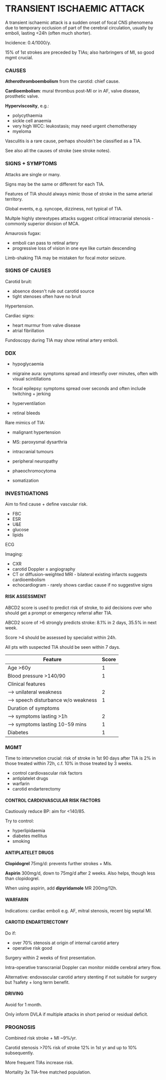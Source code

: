 # TRANSIENT ISCHAEMIC ATTACK

A transient ischaemic attack is a sudden onset of focal CNS phenomena due to temporary occlusion of part of the cerebral circulation, usually by emboli, lasting <24h (often much shorter).

Incidence: 0.4/1000/y.

15% of 1st strokes are preceded by TIAs; also harbringers of MI, so good mgmt crucial.

### CAUSES

**Atherothromboembolism** from the carotid: chief cause.

**Cardioembolism**: mural thrombus post-MI or in AF, valve disease, prosthetic valve.

**Hyperviscosity**, e.g.:

- polycythaemia
- sickle cell anaemia
- very high WCC: leukostasis; may need urgent chemotherapy
- myeloma

Vasculitis is a rare cause, perhaps shouldn't be classified as a TIA.

See also all the causes of stroke (see stroke notes).

### SIGNS + SYMPTOMS

Attacks are single or many. 

Signs may be the same or different for each TIA.

Features of TIA should always mimic those of stroke in the same arterial territory.

Global events, e.g. syncope, dizziness, not typical of TIA.

Multple highly stereotypes attacks suggest critical intracranial stenosis - commonly superior division of MCA.

Amaurosis fugax:

- emboli can pass to retinal artery
- progressive loss of vision in one eye like curtain descending

Limb-shaking TIA may be mistaken for focal motor seizure.

### SIGNS OF CAUSES

Carotid bruit:

- absence doesn't rule out carotid source
- tight stenoses often have no bruit

Hypertension.

Cardiac signs:

- heart murmur from valve disease
- atrial fibrillation

Fundoscopy during TIA may show retinal artery emboli.

### DDX

- hypoglycaemia

- migraine aura: symptoms spread and intesnfiy over minutes, often with visual scintillations

- focal epilepsy: symptoms spread over seconds and often include twitching + jerking

- hyperventilation

- retinal bleeds

Rare mimics of TIA:

- malignant hypertension

- MS: paroxysmal dysarthria

- intracranial tumours

- peripheral neuropathy

- phaeochromocytoma

- somatization

### INVESTIGATIONS

Aim to find cause + define vascular risk.

- FBC
- ESR
- U&E
- glucose
- lipids

ECG

Imaging:

- CXR
- carotid Doppler ± angiography
- CT or diffusion-weighted MRI - bilateral existing infarcts suggests cardioembolism
- echocardiogram - rarely shows cardiac cause if no suggestive signs


#### RISK ASSESSMENT

ABCD2 score is used to predict risk of stroke, to aid decisions over who should get a prompt or emergency referral after TIA.

ABCD2 score of >6 strongly predicts stroke: 8.1% in 2 days, 35.5% in next week.

Score >4 should be assessed by specialist within 24h.

All pts with suspected TIA should be seen within 7 days.

Feature | Score
-- | --
Age >60y | 1
Blood pressure >140/90 | 1
Clinical features | 
--> unilateral weakness | 2
--> speech disturbance w/o weakness | 1
Duration of symptoms |
--> symptoms lasting >1h | 2
--> symptoms lasting 10-59 mins | 1
Diabetes | 1

### MGMT

Time to intervnetion crucial: risk of stroke in 1st 90 days after TIA is 2% in those treated within 72h, c.f. 10% in those treated by 3 weeks.

- control cardiovascular risk factors
- antiplatelet drugs
- warfarin
- carotid endarterectomy

#### CONTROL CARDIOVASCULAR RISK FACTORS

Cautiously reduce BP: aim for <140/85.

Try to control:

- hyperlipidaemia
- diabetes mellitus
- smoking

#### ANTIPLATELET DRUGS

**Clopidogrel** 75mg/d: prevents further strokes + MIs.

**Aspirin** 300mg/d, down to 75mg/d after 2 weeks. Also helps, though less than clopidogrel.

When using aspirin, add **dipyridamole** MR 200mg/12h.

#### WARFARIN

Indications: cardiac emboli e.g. AF, mitral stenosis, recent big septal MI.

#### CAROTID ENDARTERECTOMY

Do if:

- over 70% stenosis at origin of internal carotid artery
- operative risk good

Surgery within 2 weeks of first presentation.

Intra-operative transcranial Doppler can monitor middle cerebral artery flow.

Alternative: endovascular carotid artery stenting if not suitable for surgery but ?safety + long term benefit.


#### DRIVING

Avoid for 1 month. 

Only inform DVLA if multiple attacks in short period or residual deficit.

### PROGNOSIS

Combined risk stroke + MI ~9%/yr.

Carotid stenosis >70% risk of stroke 12% in 1st yr and up to 10% subsequently.

More frequent TIAs increase risk.

Mortality 3x TIA-free matched population.